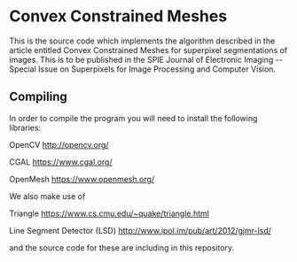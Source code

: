 # Convex Constrained Meshes

This is the source code which implements the algorithm described in the article entitled Convex Constrained Meshes for superpixel segmentations of images.
This is to be published in the SPIE Journal of Electronic Imaging -- Special Issue on Superpixels for Image Processing and Computer Vision.

## Compiling

In order to compile the program you will need to install the following libraries: 

OpenCV http://opencv.org/

CGAL https://www.cgal.org/

OpenMesh https://www.openmesh.org/


We also make use of 

Triangle https://www.cs.cmu.edu/~quake/triangle.html

Line Segment Detector (LSD) http://www.ipol.im/pub/art/2012/gjmr-lsd/

and the source code for these are including in this repository.
